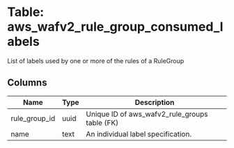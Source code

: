 
# Table: aws_wafv2_rule_group_consumed_labels
List of labels used by one or more of the rules of a RuleGroup
## Columns
| Name        | Type           | Description  |
| ------------- | ------------- | -----  |
|rule_group_id|uuid|Unique ID of aws_wafv2_rule_groups table (FK)|
|name|text|An individual label specification.|
